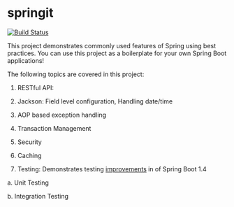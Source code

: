 # springit

[![Build Status](https://travis-ci.org/erobic/springit.svg?branch=master)](https://travis-ci.org/erobic/springit)

This project demonstrates commonly used features of Spring using best practices. You can use this project as a boilerplate for your own Spring Boot applications! 

The following topics are covered in this project:

1. RESTful API:
 1. Jackson: Field level configuration, Handling date/time
 2. AOP based exception handling

2. Transaction Management
3. Security
4. Caching
5. Testing: Demonstrates testing [improvements](https://spring.io/blog/2016/04/15/testing-improvements-in-spring-boot-1-4) in of Spring Boot 1.4
  
  a. Unit Testing
  
  b. Integration Testing
